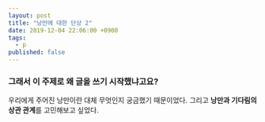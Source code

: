 ```yaml
---
layout: post
title: "낭만에 대한 단상 2"
date: 2019-12-04 22:06:00 +0900
tags: 
  - p
published: false
---
```


### 그래서 이 주제로 왜 글을 쓰기 시작했냐고요?

우리에게 주어진 낭만이란 대체 무엇인지 궁금했기 때문이었다. 그리고 **낭만과 기다림의 상관 관계**를 고민해보고 싶었다. 